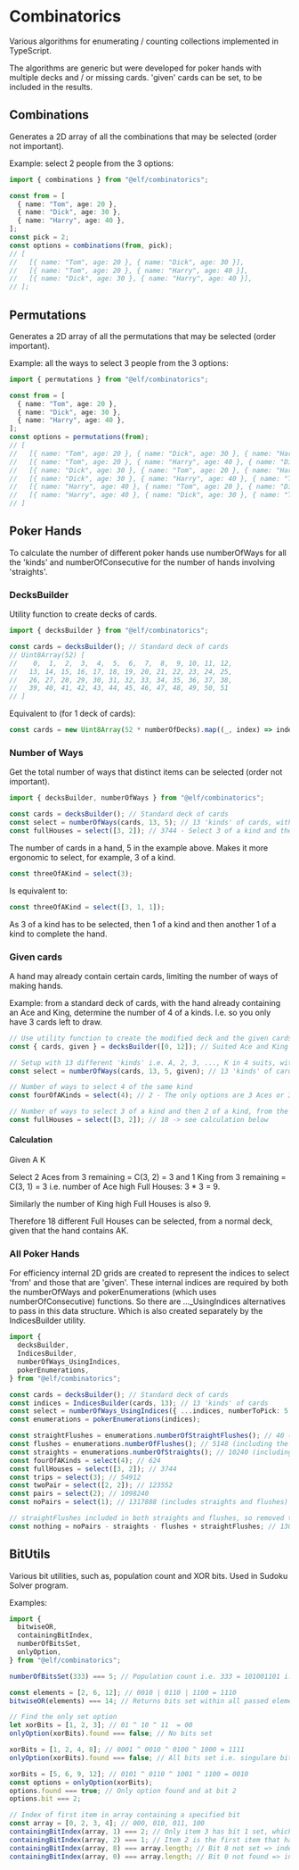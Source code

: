 # Combinatorics

Various algorithms for enumerating / counting collections implemented in
TypeScript.

The algorithms are generic but were developed for poker hands with multiple
decks and / or missing cards. 'given' cards can be set, to be included in the
results.

## Combinations

Generates a 2D array of all the combinations that may be selected (order not
important).

Example: select 2 people from the 3 options:

```ts
import { combinations } from "@elf/combinatorics";

const from = [
  { name: "Tom", age: 20 },
  { name: "Dick", age: 30 },
  { name: "Harry", age: 40 },
];
const pick = 2;
const options = combinations(from, pick);
// [
//   [{ name: "Tom", age: 20 }, { name: "Dick", age: 30 }],
//   [{ name: "Tom", age: 20 }, { name: "Harry", age: 40 }],
//   [{ name: "Dick", age: 30 }, { name: "Harry", age: 40 }],
// ];
```

## Permutations

Generates a 2D array of all the permutations that may be selected (order
important).

Example: all the ways to select 3 people from the 3 options:

```ts
import { permutations } from "@elf/combinatorics";

const from = [
  { name: "Tom", age: 20 },
  { name: "Dick", age: 30 },
  { name: "Harry", age: 40 },
];
const options = permutations(from);
// [
//   [{ name: "Tom", age: 20 }, { name: "Dick", age: 30 }, { name: "Harry", age: 40 }],
//   [{ name: "Tom", age: 20 }, { name: "Harry", age: 40 }, { name: "Dick", age: 30 }],
//   [{ name: "Dick", age: 30 }, { name: "Tom", age: 20 }, { name: "Harry", age: 40 }],
//   [{ name: "Dick", age: 30 }, { name: "Harry", age: 40 }, { name: "Tom", age: 20 }],
//   [{ name: "Harry", age: 40 }, { name: "Tom", age: 20 }, { name: "Dick", age: 30 }],
//   [{ name: "Harry", age: 40 }, { name: "Dick", age: 30 }, { name: "Tom", age: 20 }]
// ]
```

## Poker Hands

To calculate the number of different poker hands use numberOfWays for all the
'kinds' and numberOfConsecutive for the number of hands involving 'straights'.

### DecksBuilder

Utility function to create decks of cards.

```ts
import { decksBuilder } from "@elf/combinatorics";

const cards = decksBuilder(); // Standard deck of cards
// Uint8Array(52) [
//    0,  1,  2,  3,  4,  5,  6,  7,  8,  9, 10, 11, 12,
//   13, 14, 15, 16, 17, 18, 19, 20, 21, 22, 23, 24, 25,
//   26, 27, 28, 29, 30, 31, 32, 33, 34, 35, 36, 37, 38,
//   39, 40, 41, 42, 43, 44, 45, 46, 47, 48, 49, 50, 51
// ]
```

Equivalent to (for 1 deck of cards):

```ts
const cards = new Uint8Array(52 * numberOfDecks).map((_, index) => index % 52);
```

### Number of Ways

Get the total number of ways that distinct items can be selected (order not
important).

```ts
import { decksBuilder, numberOfWays } from "@elf/combinatorics";

const cards = decksBuilder(); // Standard deck of cards
const select = numberOfWays(cards, 13, 5); // 13 'kinds' of cards, with 5 card hands
const fullHouses = select([3, 2]); // 3744 - Select 3 of a kind and then 2 of a kind from the remaining cards
```

The number of cards in a hand, 5 in the example above. Makes it more ergonomic
to select, for example, 3 of a kind.

```ts
const threeOfAKind = select(3);
```

Is equivalent to:

```ts
const threeOfAKind = select([3, 1, 1]);
```

As 3 of a kind has to be selected, then 1 of a kind and then another 1 of a kind
to complete the hand.

### Given cards

A hand may already contain certain cards, limiting the number of ways of making
hands.

Example: from a standard deck of cards, with the hand already containing an Ace
and King, determine the number of 4 of a kinds. I.e. so you only have 3 cards
left to draw.

```ts
// Use utility function to create the modified deck and the given cards:
const { cards, given } = decksBuilder([0, 12]); // Suited Ace and King at indices 0 and 12

// Setup with 13 different 'kinds' i.e. A, 2, 3, ..., K in 4 suits, with given cards e.g. A K (suited)
const select = numberOfWays(cards, 13, 5, given); // 13 'kinds' of cards, with 5 card hands

// Number of ways to select 4 of the same kind
const fourOfAKinds = select(4); // 2 - The only options are 3 Aces or 3 Kings

// Number of ways to select 3 of a kind and then 2 of a kind, from the remaining cards
const fullHouses = select([3, 2]); // 18 -> see calculation below
```

#### Calculation

Given A K

Select 2 Aces from 3 remaining = C(3, 2) = 3 and 1 King from 3 remaining =
C(3, 1) = 3 i.e. number of Ace high Full Houses: 3 * 3 = 9.

Similarly the number of King high Full Houses is also 9.

Therefore 18 different Full Houses can be selected, from a normal deck, given
that the hand contains AK.

### All Poker Hands

For efficiency internal 2D grids are created to represent the indices to select
'from' and those that are 'given'. These internal indices are required by both
the numberOfWays and pokerEnumerations (which uses numberOfConsecutive)
functions. So there are ..._UsingIndices alternatives to pass in this data
structure. Which is also created separately by the IndicesBuilder utility.

```ts
import {
  decksBuilder,
  IndicesBuilder,
  numberOfWays_UsingIndices,
  pokerEnumerations,
} from "@elf/combinatorics";

const cards = decksBuilder(); // Standard deck of cards
const indices = IndicesBuilder(cards, 13); // 13 'kinds' of cards
const select = numberOfWays_UsingIndices({ ...indices, numberToPick: 5 });
const enumerations = pokerEnumerations(indices);

const straightFlushes = enumerations.numberOfStraightFlushes(); // 40 (including the 4 royal flushes)
const flushes = enumerations.numberOfFlushes(); // 5148 (including the 40 straightFlushes)
const straights = enumerations.numberOfStraights(); // 10240 (including the 40 straightFlushes)
const fourOfAKinds = select(4); // 624
const fullHouses = select([3, 2]); // 3744
const trips = select(3); // 54912
const twoPair = select([2, 2]); // 123552
const pairs = select(2); // 1098240
const noPairs = select(1); // 1317888 (includes straights and flushes)

// straightFlushes included in both straights and flushes, so removed twice and has to be re-added
const nothing = noPairs - straights - flushes + straightFlushes; // 1302540
```

## BitUtils

Various bit utilities, such as, population count and XOR bits. Used in Sudoku
Solver program.

Examples:

```ts
import {
  bitwiseOR,
  containingBitIndex,
  numberOfBitsSet,
  onlyOption,
} from "@elf/combinatorics";

numberOfBitsSet(333) === 5; // Population count i.e. 333 = 101001101 i.e. 5 bits set

const elements = [2, 6, 12]; // 0010 | 0110 | 1100 = 1110
bitwiseOR(elements) === 14; // Returns bits set within all passed elements

// Find the only set option
let xorBits = [1, 2, 3]; // 01 ^ 10 ^ 11  = 00
onlyOption(xorBits).found === false; // No bits set

xorBits = [1, 2, 4, 8]; // 0001 ^ 0010 ^ 0100 ^ 1000 = 1111
onlyOption(xorBits).found === false; // All bits set i.e. singulare bit required

xorBits = [5, 6, 9, 12]; // 0101 ^ 0110 ^ 1001 ^ 1100 = 0010
const options = onlyOption(xorBits);
options.found === true; // Only option found and at bit 2
options.bit === 2;

// Index of first item in array containing a specified bit
const array = [0, 2, 3, 4]; // 000, 010, 011, 100
containingBitIndex(array, 1) === 2; // Only item 3 has bit 1 set, which is at index 2 of the array
containingBitIndex(array, 2) === 1; // Item 2 is the first item that has bit 2 set, i.e. index = 1
containingBitIndex(array, 8) === array.length; // Bit 8 not set => index out of range
containingBitIndex(array, 0) === array.length; // Bit 0 not found => index out of range
```
